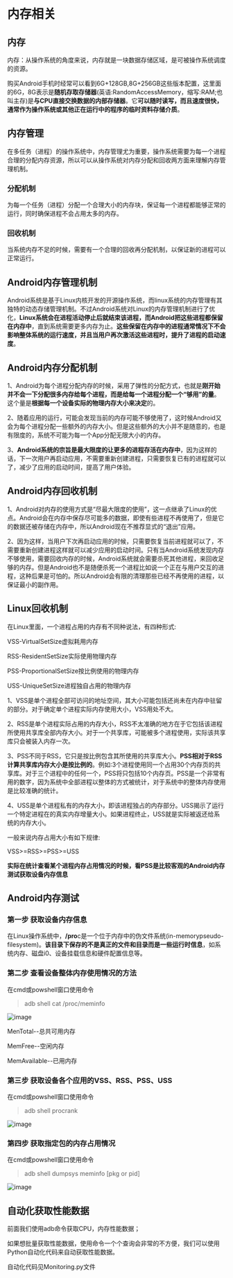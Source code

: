 # 内存相关

## 内存

内存：从操作系统的角度来说，内存就是一块数据存储区域，是可被操作系统调度的资源。

购买Android手机时经常可以看到6G+128GB,8G+256GB这些版本配置，这里面的6G，8G表示是**随机存取存储器**(英语:RandomAccessMemory，缩写:RAM;也叫主存)是**与CPU直接交换数据的内部存储器**。它**可以随时读写，而且速度很快，通常作为操作系统或其他正在运行中的程序的临时资料存储介质**。

## 内存管理

在多任务（进程）的操作系统中，内存管理尤为重要，操作系统需要为每一个进程合理的分配内存资源，所以可以从操作系统对内存分配和回收两方面来理解内存管理机制。

### 分配机制

为每一个任务（进程）分配一个合理大小的内存块，保证每一个进程都能够正常的运行，同时确保进程不会占用太多的内存。

### 回收机制

当系统内存不足的时候，需要有一个合理的回收再分配机制，以保证新的进程可以正常运行。

## Android内存管理机制

Android系统是基于Linux内核开发的开源操作系统，而linux系统的内存管理有其独特的动态存储管理机制。不过Android系统对Linux的内存管理机制进行了优化，**Linux系统会在进程活动停止后就结束该进程，而Android把这些进程都保留在内存中**，直到系统需要更多内存为止。**这些保留在内存中的进程通常情况下不会影响整体系统的运行速度，并且当用户再次激活这些进程时，提升了进程的启动速度**。

## Android内存分配机制

1、Android为每个进程分配内存的时候，采用了弹性的分配方式，也就是**刚开始并不会一下分配很多内存给每个进程，而是给每一个进程分配一个“够用”的量**。这个量是**根据每一个设备实际的物理内存大小来决定**的。

2、随着应用的运行，可能会发现当前的内存可能不够使用了，这时候Android又会为每个进程分配一些额外的内存大小。但是这些额外的大小并不是随意的，也是有限度的，系统不可能为每一个App分配无限大小的内存。

3、**Android系统的宗旨是最大限度的让更多的进程存活在内存中**，因为这样的话，下一次用户再启动应用，不需要重新创建进程，只需要恢复已有的进程就可以了，减少了应用的启动时间，提高了用户体验。

## Android内存回收机制

1、Android对内存的使用方式是“尽最大限度的使用”，这一点继承了Linux的优点。Android会在内存中保存尽可能多的数据，即使有些进程不再使用了，但是它的数据还被存储在内存中，所以Android现在不推荐显式的“退出”应用。

2、因为这样，当用户下次再启动应用的时候，只需要恢复当前进程就可以了，不需要重新创建进程这样就可以减少应用的启动时间。只有当Android系统发现内存不够使用，需要回收内存的时候，Android系统就会需要杀死其他进程，来回收足够的内存。但是Android也不是随便杀死一个进程比如说一个正在与用户交互的进程，这种后果是可怕的。所以Android会有限的清理那些已经不再使用的进程，以保证最小的副作用。

## Linux回收机制

在Linux里面，一个进程占用的内存有不同种说法，有四种形式:

VSS-VirtualSetSize虚拟耗用内存

RSS-ResidentSetSize实际使用物理内存

PSS-ProportionalSetSize按比例使用的物理内存

USS-UniqueSetSize进程独自占用的物理内存

1、VSS是单个进程全部可访问的地址空间，其大小可能包括还尚未在内存中驻留的部分。对于确定单个进程实际内存使用大小，VSS用处不大。

2、RSS是单个进程实际占用的内存大小，RSS不太准确的地方在于它包括该进程所使用共享库全部内存大小。对于一个共享库，可能被多个进程使用，实际该共享库只会被装入内存一次。

3、PSS不同于RSS，它只是按比例包含其所使用的共享库大小。**PSS相对于RSS计算共享库内存大小是按比例的**。例如:3个进程使用同一个占用30个内存页的共享库。对于三个进程中的任何一个，PSS将只包括10个内存页。PSS是一个非常有用的数字，因为系统中全部进程以整体的方式被统计，对于系统中的整体内存使用是比较准确的统计。

4、USS是单个进程私有的内存大小，即该进程独占的内存部分。USS揭示了运行一个特定进程在的真实内存增量大小。如果进程终止，USS就是实际被返还给系统的内存大小。

一般来说内存占用大小有如下规律:

VSS>=RSS>=PSS>=USS

**实际在统计查看某个进程内存占用情况的时候，看PSS是比较客观的Android内存测试获取设备内存信息**

## Android内存测试

### 第一步 获取设备内存信息

在Linux操作系统中，**/pro**c是一个位于内存中的伪文件系统(in-memorypseudo-filesystem)。**该目录下保存的不是真正的文件和目录而是一些运行时信息**，如系统内存、磁盘i0、设备挂载信息和硬件配置信息等。

### 第二步 查看设备整体内存使用情况的方法

在cmd或powshell窗口使用命令

>adb shell cat /proc/meminfo

![image](https://github.com/user-attachments/assets/bc596e49-7736-44f7-9062-659aca599fca)

MenTotal--总共可用内存

MemFree--空闲内存

MemAvailable--已用内存

### 第三步 获取设备各个应用的VSS、RSS、PSS、USS

在cmd或powshell窗口使用命令

>adb shell procrank

![image](https://github.com/user-attachments/assets/ad9e5772-face-4a10-9f90-faae156f25f6)

### 第四步 获取指定包的内存占用情况

在cmd或powshell窗口使用命令

>adb shell dumpsys meminfo [pkg or pid]

![image](https://github.com/user-attachments/assets/007d7126-d2a3-4c6f-8f78-d4631ccafe94)


## 自动化获取性能数据

前面我们使用adb命令获取CPU，内存性能数据；

如果想批量获取性能数据，使用命令一个个查询会非常的不方便，我们可以使用Python自动化代码来自动获取性能数据。

自动化代码见Monitoring.py文件
